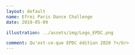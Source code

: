 ```yaml
---
layout: default
name: Efrei Paris Dance Challenge
date: 2019-05-09

illustration: ../assets/img/Logo_EPDC.png

comment: Qu'est-ce-que EPDC édition 2020 ?</br>                                                                        Efrei Paris Dance Challenge est un concours de danse organisé par Efreestyle. Cet événement a pour but de promouvoir la danse dans le milieu universitaire par le biais d’un concours de danse de style varié (moderne-jazz, classique, contemporaine, danse de salon, Hip-Hop…).                                                                           EPDC serait un concours basé en grande partie sur la recherche artistique des chorégraphies plus que sur les capacités techniques des différentes troupes afin de ne désavantager aucune équipe.</br>                                         Le concours se diviserait en deux parties, une compétition où 3 ou 5 juges détermineront un classement et un vote du public.</br>                                                                                                           Qui participe ?</br>                                                                                                  Toutes les écoles d’ingénieur de France peuvent être amenées à y participer, mais nous limitons les places à 10 écoles participantes pour une première édition.</br>                                                                        Comment se déroule le concours ?</br>                                                                                  La journée serait découpée en trois partie, une première de 8h à 18h serait réservées à l'accueil des équipes et les répétitions sur scène ; une seconde de 18h à 22h30 qui serait le concours en lui-même devant un publique et les jurys et enfin une troisième qui se déroulerait de 22h30 à 00h30/1h00 qui serait un pot entre les différents participants et le retour aux logements pour ceux qui n’habiteraient pas Paris.</br>                                                   Quand ?</br>                                                                                                       Compte-tenu des emplois du temps des écoles d’ingénieurs nous souhaiterions que le concours ait lieu en milieu/fin février ou début mars.
---
```


